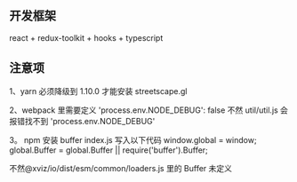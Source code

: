 ## 开发框架

react + redux-toolkit + hooks + typescript

## 注意项

1、yarn 必须降级到 1.10.0 才能安装 streetscape.gl

2、webpack 里需要定义
'process.env.NODE_DEBUG': false
不然 util/util.js 会报错找不到 'process.env.NODE_DEBUG'

3。
npm 安装 buffer
index.js 写入以下代码
window.global = window;
global.Buffer = global.Buffer || require('buffer').Buffer;

不然@xviz/io/dist/esm/common/loaders.js 里的 Buffer 未定义
